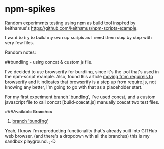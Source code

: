 # npm-spikes
Random experiments testing using npm as build tool inspired by  keithamus's https://github.com/keithamus/npm-scripts-example. 

I want to try to build my own up scripts as I need them step by step with very few files. 

Random notes:

##bundling - using concat & custom js file.

I've decided to use browserify for bundling, since it's the tool that's used in the npm-script example. Also, found this article 
[moving from requirejs to browserify](http://orizens.com/wp/topics/a-journey-from-require-js-to-browserify/) and it indicates that browserify is a step up from require.js, not knowing any better, I'm going to go with that as a placeholder start.

For my first experiment [branch 'bundling'](../../tree/concat), I've used concat, and a custom javascript file to call concat [build-concat.js] manually concat two test files. 

###Available Branches

1. [branch 'bundling'](../../tree/concat)

Yeah, I know I'm reproducting functionality that's already built into GITHub web browser, (and there's a dropdown with all the branches) this is my sandbox playground. ;-D